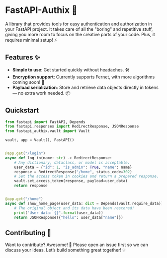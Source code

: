 # FastAPI-Authix 🧩

A library that provides tools for easy authentication and authorization in your FastAPI project.
It takes care of all the "boring" and repetitive stuff,
giving you more room to focus on the creative parts of your code.
Plus, it requires minimal setup! ⚡

## Features ✨
- **Simple to use**: Get started quickly without headaches. 🛠️
- **Encryption support**: Currently supports Fernet, with more algorithms coming soon! 🔐
- **Payload serialization**: Store and retrieve data objects directly in tokens — no extra work needed. 📦

## Quickstart
```python
from fastapi import FastAPI, Depends
from fastapi.responses import RedirectResponse, JSONResponse
from fastapi_authix.vault import Vault

vault, app = Vault(), FastAPI()


@app.get("/login")
async def log_in(name: str) -> RedirectResponse:
    # Any dictionary, dataclass, or model is acceptable.
    user_data = {"id": 1, "is_admin": True, "name": name}
    response = RedirectResponse("/home", status_code=302)
    # Set the access token in cookies and return a prepared response.
    vault.set_access_token(response, payload=user_data)
    return response


@app.get("/home")
async def show_home_page(user_data: dict = Depends(vault.require_data)) -> JSONResponse:
    # The original object and its data have been restored!
    print("User data: {}".format(user_data))
    return JSONResponse({"hello": user_data["name"]})

```

## Contributing 🤝
Want to contribute? Awesome! 🎉 Please open an issue first so we can discuss your ideas.
Let’s build something great together! 💡